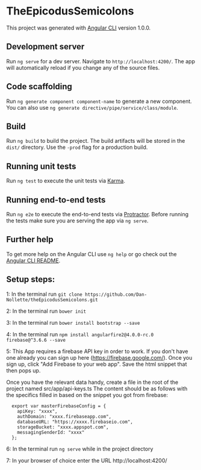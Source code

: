 # TheEpicodusSemicolons

This project was generated with [Angular CLI](https://github.com/angular/angular-cli) version 1.0.0.

## Development server

Run `ng serve` for a dev server. Navigate to `http://localhost:4200/`. The app will automatically reload if you change any of the source files.

## Code scaffolding

Run `ng generate component component-name` to generate a new component. You can also use `ng generate directive/pipe/service/class/module`.

## Build

Run `ng build` to build the project. The build artifacts will be stored in the `dist/` directory. Use the `-prod` flag for a production build.

## Running unit tests

Run `ng test` to execute the unit tests via [Karma](https://karma-runner.github.io).

## Running end-to-end tests

Run `ng e2e` to execute the end-to-end tests via [Protractor](http://www.protractortest.org/).
Before running the tests make sure you are serving the app via `ng serve`.

## Further help

To get more help on the Angular CLI use `ng help` or go check out the [Angular CLI README](https://github.com/angular/angular-cli/blob/master/README.md).


## Setup steps:

1: In the terminal run `git clone https://github.com/Dan-Nollette/theEpicodusSemicolons.git`

2: In the terminal run `bower init`

3: In the terminal run `bower install bootstrap --save`

4: In the terminal run `npm install angularfire2@4.0.0-rc.0 firebase@^3.6.6 --save`

5: This App requires a firebase API key in order to work. If you don't have one already you can sign up here (https://firebase.google.com/). Once you sign up, click "Add Firebase to your web app". Save the html snippet that then pops up.

Once you have the relevant data handy, create a file in the root of the project named src/app/api-keys.ts
The content should be as follows with the specifics filled in based on the snippet you got from firebase:
```
  export var masterFirebaseConfig = {
    apiKey: "xxxx",
    authDomain: "xxxx.firebaseapp.com",
    databaseURL: "https://xxxx.firebaseio.com",
    storageBucket: "xxxx.appspot.com",
    messagingSenderId: "xxxx"
  };
```

6: In the terminal run `ng serve` while in the project directory

7: In your browser of choice enter the URL http://localhost:4200/
